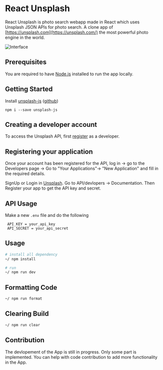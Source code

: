 # React Unsplash

React Unsplash is photo search webapp made in React which uses Unsplash JSON APIs for photo search. A clone app of  [https://unsplash.com](https://unsplash.com/) the most powerful photo engine in the world.



![Interface](Assets/unplash-clone.jpg?raw=true "Web App picture")


## Prerequisites

You are required to have [Node.js](https://nodejs.org/) installed to run the app locally.

## Getting Started

Install [unsplash-js](https://github.com/unsplash/unsplash-js) ([github](https://github.com/unsplash/unsplash-js))

```
npm i --save unsplash-js
```
## Creating a developer account

To access the Unsplash API, first [register](https://unsplash.com/developers) as a developer.


## Registering your application

Once your account has been registered for the API, log in -> go to the Developers page -> Go to "Your Applications"->  "New Application" and fill in the required details.



SignUp or Login in [Unsplash](https://unsplash.com). Go to API/devlopers ->  Documentation. Then Register your app to get the API key and secret.

## API Usage
Make a new `.env` file and do the following

```
 API_KEY = your_api_key
 API_SECRET = your_api_secret
```

## Usage

```sh
# install all dependency
~/ npm install

# run
~/ npm run dev 
```

## Formatting Code

```sh
~/ npm run format 
```

## Clearing Build

```sh
~/ npm run clear 
```


## Contribution

The devlopement of the App is still in progress. Only some part is implemented. You can help with 
code contribution to add more functionality in the App.